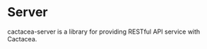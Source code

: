 Server
==========================================================
cactacea-server is a library for providing RESTful API service with Cactacea.